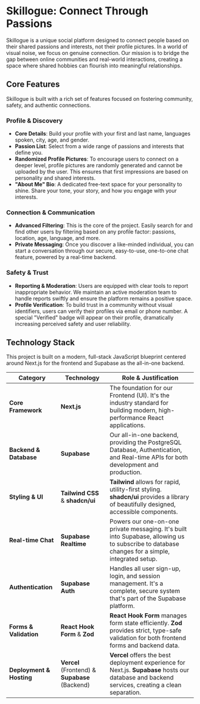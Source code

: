 # Skillogue: Connect Through Passions

Skillogue is a unique social platform designed to connect people based on their shared passions and interests, not their profile pictures. In a world of visual noise, we focus on genuine connection. Our mission is to bridge the gap between online communities and real-world interactions, creating a space where shared hobbies can flourish into meaningful relationships.

## Core Features

Skillogue is built with a rich set of features focused on fostering community, safety, and authentic connections.

### Profile & Discovery

* **Core Details**: Build your profile with your first and last name, languages spoken, city, age, and gender.
* **Passion List**: Select from a wide range of passions and interests that define you.
* **Randomized Profile Pictures**: To encourage users to connect on a deeper level, profile pictures are randomly generated and cannot be uploaded by the user. This ensures that first impressions are based on personality and shared interests.
* **"About Me" Bio**: A dedicated free-text space for your personality to shine. Share your tone, your story, and how you engage with your interests.

### Connection & Communication

* **Advanced Filtering**: This is the core of the project. Easily search for and find other users by filtering based on any profile factor: passions, location, age, language, and more.
* **Private Messaging**: Once you discover a like-minded individual, you can start a conversation through our secure, easy-to-use, one-to-one chat feature, powered by a real-time backend.

### Safety & Trust

* **Reporting & Moderation**: Users are equipped with clear tools to report inappropriate behavior. We maintain an active moderation team to handle reports swiftly and ensure the platform remains a positive space.
* **Profile Verification**: To build trust in a community without visual identifiers, users can verify their profiles via email or phone number. A special "Verified" badge will appear on their profile, dramatically increasing perceived safety and user reliability.

## Technology Stack

This project is built on a modern, full-stack JavaScript blueprint centered around Next.js for the frontend and Supabase as the all-in-one backend.

| Category                  | Technology                                     | Role & Justification                                                                                                                            |
| ------------------------- | ---------------------------------------------- | ----------------------------------------------------------------------------------------------------------------------------------------------- |
| **Core Framework** | **Next.js** | The foundation for our Frontend (UI). It's the industry standard for building modern, high-performance React applications.                   |
| **Backend & Database** | **Supabase** | Our all-in-one backend, providing the PostgreSQL Database, Authentication, and Real-time APIs for both development and production.    |
| **Styling & UI** | **Tailwind CSS** & **shadcn/ui** | **Tailwind** allows for rapid, utility-first styling. **shadcn/ui** provides a library of beautifully designed, accessible components.          |
| **Real-time Chat** | **Supabase Realtime** | Powers our one-on-one private messaging. It's built into Supabase, allowing us to subscribe to database changes for a simple, integrated setup. |
| **Authentication** | **Supabase Auth** | Handles all user sign-up, login, and session management. It's a complete, secure system that's part of the Supabase platform.                  |
| **Forms & Validation** | **React Hook Form** & **Zod** | **React Hook Form** manages form state efficiently. **Zod** provides strict, type-safe validation for both frontend forms and backend data.     |
| **Deployment & Hosting** | **Vercel** (Frontend) & **Supabase** (Backend) | **Vercel** offers the best deployment experience for Next.js. **Supabase** hosts our database and backend services, creating a clean separation. |
